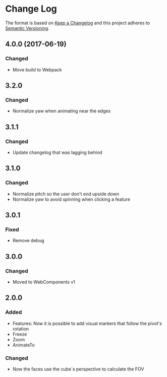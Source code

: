 # Change Log

The format is based on [Keep a Changelog](http://keepachangelog.com/)
and this project adheres to [Semantic Versioning](http://semver.org/).


## 4.0.0 (2017-06-19)

### Changed
- Move build to Webpack


## 3.2.0

### Changed
- Normalize yaw when animating near the edges


## 3.1.1

### Changed
- Update changelog that was lagging behind


## 3.1.0

### Changed
- Normalize pitch so the user don't end upside down
- Normalize yaw to avoid spinning when clicking a feature


## 3.0.1

### Fixed
- Remove debug


## 3.0.0

### Changed
- Moved to WebComponents v1


## 2.0.0

### Added
- Features: Now it is possible to add visual markers that follow the pivot's rotation
- Freeze
- Zoom
- AnimateTo

### Changed
- Now the faces use the cube`s perspective to calculate the FOV
